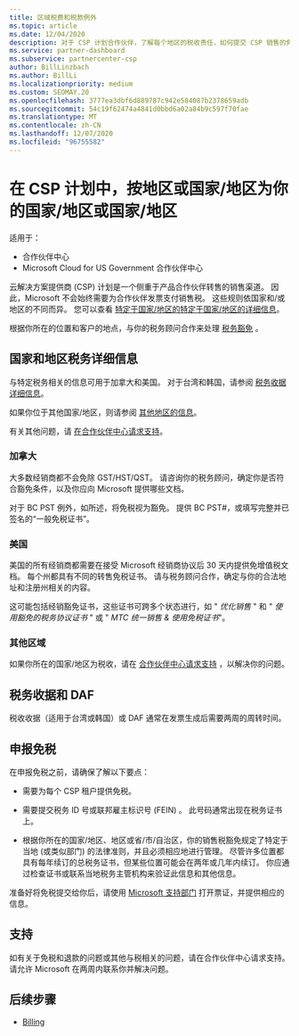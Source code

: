```yaml
---
title: 区域税费和税款例外
ms.topic: article
ms.date: 12/04/2020
description: 对于 CSP 计划合作伙伴，了解每个地区的税收责任，如何提交 CSP 销售的免税，以及如何获取对税务问题的支持。
ms.service: partner-dashboard
ms.subservice: partnercenter-csp
author: BillLinzbach
ms.author: BillLi
ms.localizationpriority: medium
ms.custom: SEOMAY.20
ms.openlocfilehash: 3777ea3dbf6d889787c942e584087b2378659adb
ms.sourcegitcommit: 54c19f62474a4841d0bbd6a02a84b9c597f70fae
ms.translationtype: MT
ms.contentlocale: zh-CN
ms.lasthandoff: 12/07/2020
ms.locfileid: "96755582"
---
```

# <a name="read-about-taxes-and-tax-exemption-details-by-region-or-country-for-partners-in-the-csp-program"></a>在 CSP 计划中，按地区或国家/地区为你的国家/地区或国家/地区

适用于：

- 合作伙伴中心
- Microsoft Cloud for US Government 合作伙伴中心

云解决方案提供商 (CSP) 计划是一个侧重于产品合作伙伴转售的销售渠道。 因此，Microsoft 不会始终需要为合作伙伴发票支付销售税。 这些规则依国家和/或地区的不同而异。 您可以查看 [特定于国家/地区的特定于国家/地区的详细信息](#country-and-region-tax-details)。

根据你所在的位置和客户的地点，与你的税务顾问合作来处理 [税务豁免](#file-a-tax-exemption) 。

## <a name="country-and-region-tax-details"></a>国家和地区税务详细信息

与特定税务相关的信息可用于加拿大和美国。 对于台湾和韩国，请参阅 [税务收据详细信息](#tax-receipts-and-daf)。

如果你位于其他国家/地区，则请参阅 [其他地区的信息](#other-regions)。

有关其他问题，请 [在合作伙伴中心请求支持](#support)。

### <a name="canada"></a>加拿大

大多数经销商都不会免除 GST/HST/QST。 请咨询你的税务顾问，确定你是否符合豁免条件，以及你应向 Microsoft 提供哪些文档。

对于 BC PST 例外，如所述，将免税视为豁免。 提供 BC PST#，或填写完整并已签名的“一般免税证书”。

### <a name="united-states"></a>美国

美国的所有经销商都需要在接受 Microsoft 经销商协议后 30 天内提供免增值税文档。 每个州都具有不同的转售免税证书。 请与税务顾问合作，确定与你的合法地址和注册州相关的内容。

这可能包括经销豁免证书，这些证书可跨多个状态进行，如 " *优化销售* " 和 " *使用豁免的税务协议证书* " 或 " *MTC 统一销售 & 使用免税证书*"。

### <a name="other-regions"></a>其他区域

如果你所在的国家/地区为税收，请在 [合作伙伴中心请求支持](#support) ，以解决你的问题。

## <a name="tax-receipts-and-daf"></a>税务收据和 DAF

税收收据（适用于台湾或韩国）或 DAF 通常在发票生成后需要两周的周转时间。

## <a name="file-a-tax-exemption"></a>申报免税

在申报免税之前，请确保了解以下要点：

- 需要为每个 CSP 租户提供免税。

- 需要提交税务 ID 号或联邦雇主标识号 (FEIN) 。 此号码通常出现在税务证书上。

- 根据你所在的国家/地区、地区或省/市/自治区，你的销售税豁免规定了特定于当地 (或类似部门) 的法律准则，并且必须相应地进行管理。 尽管许多位置都具有每年续订的总税务证书，但某些位置可能会在两年或几年内续订。 你应通过检查证书或联系当地税务主管机构来验证此信息和其他信息。

准备好将免税提交给你后，请使用 [Microsoft 支持部门](https://partner.microsoft.com/dashboard/support/csp/servicerequests/create?stage=2&topicid=92930319-ced6-c18b-d7a6-d62b22d60aa5) 打开票证，并提供相应的信息。

## <a name="support"></a>支持

如有关于免税和退款的问题或其他与税相关的问题，请在合作伙伴中心请求支持。 请允许 Microsoft 在两周内联系你并解决问题。

## <a name="next-steps"></a>后续步骤

- [Billing](billing.md)
